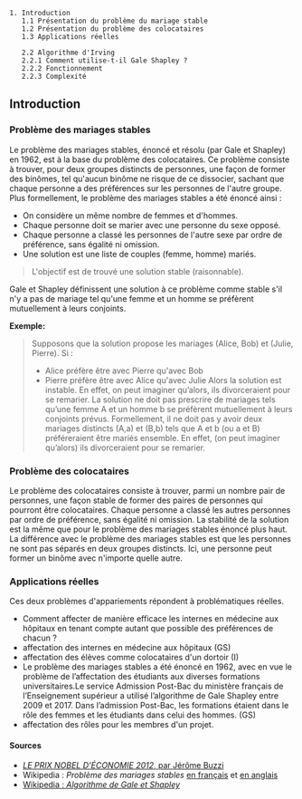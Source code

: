 ```
1. Introduction
   1.1 Présentation du problème du mariage stable
   1.2 Présentation du problème des colocataires
   1.3 Applications réelles

   2.2 Algorithme d'Irving
   2.2.1 Comment utilise-t-il Gale Shapley ?
   2.2.2 Fonctionnement
   2.2.3 Complexité
```

## Introduction

### Problème des mariages stables

Le problème des mariages stables, énoncé et résolu (par Gale et Shapley) en 1962, est à la base du problème des colocataires.
Ce problème consiste à trouver, pour deux groupes distincts de personnes, une façon de former des binômes, tel qu'aucun binôme ne risque de ce dissocier, sachant que chaque personne a des préférences sur les personnes de l'autre groupe.
Plus formellement, le problème des mariages stables a été énoncé ainsi :

- On considère un même nombre de femmes et d'hommes.
- Chaque personne doit se marier avec une personne du sexe opposé.
- Chaque personne a classé les personnes de l'autre sexe par ordre de préférence, sans égalité ni omission.
- Une solution est une liste de couples (femme, homme) mariés.

> L'objectif est de trouvé une solution stable (raisonnable).

Gale et Shapley définissent une solution à ce problème comme stable s'il n'y a pas de mariage tel qu'une femme et un homme se préfèrent mutuellement à leurs conjoints.

**Exemple:**

> Supposons que la solution propose les mariages (Alice, Bob) et (Julie, Pierre). Si :
>
> - Alice préfère être avec Pierre qu'avec Bob
> - Pierre préfère être avec Alice qu'avec Julie
>   Alors la solution est instable. En effet, on peut imaginer qu’alors, ils divorceraient pour se remarier.
>   La solution ne doit pas prescrire de mariages tels qu’une femme A et un homme b se préfèrent mutuellement à leurs conjoints prévus. Formellement, il ne doit pas y avoir deux mariages distincts (A,a) et (B,b) tels que A et b (ou a et B) préféreraient être mariés ensemble. En effet, (on peut imaginer qu’alors) ils divorceraient pour se remarier.

### Problème des colocataires

Le problème des colocataires consiste à trouver, parmi un nombre pair de personnes, une façon stable de former des paires de personnes qui pourront être colocataires. Chaque personne a classé les autres personnes par ordre de préférence, sans égalité ni omission. La stabilité de la solution est la même que pour le problème des mariages stables énoncé plus haut.
La différence avec le problème des mariages stables est que les personnes ne sont pas séparés en deux groupes distincts. Ici, une personne peut former un binôme avec n'importe quelle autre.

### Applications réelles

Ces deux problèmes d'appariements répondent à problématiques réelles.

- Comment affecter de manière efficace les internes en médecine aux hôpitaux en tenant compte autant que possible des préférences de chacun ?
- affectation des internes en médecine aux hôpitaux (GS)
- affectation des élèves comme colocataires d'un dortoir (I)
- Le problème des mariages stables a été énoncé en 1962, avec en vue le problème de l’affectation des étudiants aux diverses formations universitaires.Le service Admission Post-Bac du ministère français de l’Enseignement supérieur a utilisé l’algorithme de Gale Shapley entre 2009 et 2017. Dans l’admission Post-Bac, les formations étaient dans le rôle des femmes et les étudiants dans celui des ̇hommes. (GS)
- affectation des rôles pour les membres d'un projet.

#### Sources

- [_LE PRIX NOBEL D’ÉCONOMIE 2012_, par Jérôme Buzzi](https://images.math.cnrs.fr/Le-prix-Nobel-d-economie-2012.html?lang=fr#menu)
- Wikipedia : _Problème des mariages stables_ [en français](https://fr.wikipedia.org/wiki/Probl%C3%A8me_des_mariages_stables) et [en anglais](https://en.wikipedia.org/wiki/Stable_marriage_problem)
- [Wikipedia : _Algorithme de Gale et Shapley_](https://fr.wikipedia.org/wiki/Algorithme_de_Gale_et_Shapley)
